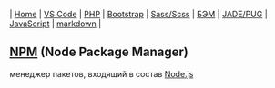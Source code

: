 | [Home](../README.md) | 
[VS Code](VSCode.md) | 
[PHP](PHP.md) | 
[Bootstrap](Bootstrap.md) | 
[Sass/Scss](Sass.md) | 
[БЭМ](БЭМ.md) | 
[JADE/PUG](JADE-PUG.md) | 
[JavaScript](JavaScript.md) | 
[markdown](markdown.md) |

## [NPM][npm] (Node Package Manager)  
  менеджер пакетов, входящий в состав [Node.js][npm_1]  

[npm]: https://www.npmjs.com/ "NPM"
[npm_1]: https://nodejs.org/en/ "Node.js"